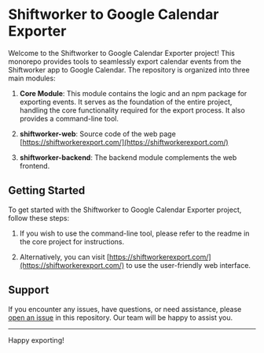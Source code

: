# Shiftworker to Google Calendar Exporter

Welcome to the Shiftworker to Google Calendar Exporter project! This monorepo provides tools to seamlessly export calendar events from the Shiftworker app to Google Calendar. The repository is organized into three main modules:

1. **Core Module**: This module contains the logic and an npm package for exporting events. It serves as the foundation of the entire project, handling the core functionality required for the export process. It also provides a command-line tool.

2. **shiftworker-web**: Source code of the web page [https://shiftworkerexport.com/](https://shiftworkerexport.com/)

3. **shiftworker-backend**: The backend module complements the web frontend.

## Getting Started

To get started with the Shiftworker to Google Calendar Exporter project, follow these steps:

1. If you wish to use the command-line tool, please refer to the readme in the core project for instructions.

2. Alternatively, you can visit [https://shiftworkerexport.com/](https://shiftworkerexport.com/) to use the user-friendly web interface.

## Support

If you encounter any issues, have questions, or need assistance, please [open an issue](https://github.com/Quist/shiftworker-to-ical/issues) in this repository. Our team will be happy to assist you.

---
Happy exporting!
